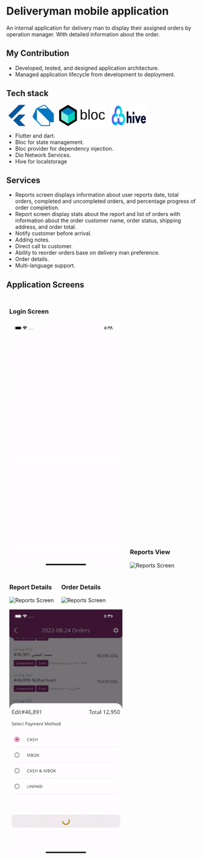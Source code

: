 # Deliveryman mobile application

An internal application for delivery man to display their assigned orders by operation manager. With detailed information about the order.

## My Contribution

- Developed, tested, and designed application architecture.
- Managed application lifecycle from development to deployment.

## Tech stack

<svg width='56' height='56' style="filter: invert(21%) sepia(98%) saturate(1528%) hue-rotate(189deg) brightness(95%) contrast(98%)"  role="img" viewBox="0 0 24 24" xmlns="http://www.w3.org/2000/svg"><path d="M14.314 0L2.3 12 6 15.7 21.684.013h-7.357zm.014 11.072L7.857 17.53l6.47 6.47H21.7l-6.46-6.468 6.46-6.46h-7.37z"/></svg>  <svg  role="img" width='56' height='56' style="margin-left:10px;filter: invert(28%) sepia(57%) saturate(5060%) hue-rotate(188deg) brightness(94%) contrast(99%)" viewBox="0 0 24 24" xmlns="http://www.w3.org/2000/svg"><path d="M4.105 4.105S9.158 1.58 11.684.316a3.079 3.079 0 0 1 1.481-.315c.766.047 1.677.788 1.677.788L24 9.948v9.789h-4.263V24H9.789l-9-9C.303 14.5 0 13.795 0 13.105c0-.319.18-.818.316-1.105l3.789-7.895zm.679.679v11.787c.002.543.021 1.024.498 1.508L10.204 23h8.533v-4.263L4.784 4.784zm12.055-.678c-.899-.896-1.809-1.78-2.74-2.643-.302-.267-.567-.468-1.07-.462-.37.014-.87.195-.87.195L6.341 4.105l10.498.001z"/></svg>  <img style="margin-left:10px" src="https://raw.githubusercontent.com/felangel/bloc/master/docs/assets/bloc_logo_full.png" height="56" height="56"  alt="Bloc"><img src="https://raw.githubusercontent.com/hivedb/hive/master/.github/logo_transparent.svg?sanitize=true" width="100" height="56" style="margin-left:10px">

- Flutter and dart.
- Bloc for state management.
- Bloc provider for dependency injection.
- Dio Network Services.
- Hive for localstorage

## Services

- Reports screen displays information about user reports date, total orders, completed and uncompleted orders, and percentage progress of order completion.
- Report screen display stats about the report and list of orders with information about the order customer name, order status, shipping address, and order total.
- Notify customer before arrival.
- Adding notes.
- Direct call to customer.
- Ability to reorder orders base on delivery man preference.
- Order details.
- Multi-language support.

## Application Screens

<div style="display:inline-block;max-width:300px;margin:8px 8px;">
<h3>Login Screen </h3>
<img src="./assets/login.gif" alt="Login Screen">
</div>
<div style="display:inline-block;max-width:300px;margin:8px 8px;">
<h3>Reports View </h3>
<img src="./assets/reports.gif" alt="Reports Screen">
</div>
<div style="display:inline-block;max-width:300px;margin:8px 8px;">
<h3>Report Details </h3>
<img src="./assets/reports-details.gif" alt="Reports Screen">
</div>

<div style="display:inline-block;max-width:300px;margin:8px 8px;">
<h3>Order Details </h3>
<img src="./assets/order-detail-1.gif" alt="Reports Screen">
</div>
<div style="display:inline-block;max-width:300px;margin:8px 8px;">

<img src="./assets/order-detail-2.gif" alt="Reports Screen">
</div>